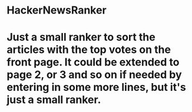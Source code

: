 # HackerNewsRanker

# Just a small ranker to sort the articles with the top votes on the front page. It could be extended to page 2, or 3 and so on if needed by entering in some more lines, but it's just a small ranker. 
